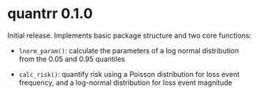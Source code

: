 # quantrr 0.1.0

Initial release. Implements basic package structure and two core functions:

- `lnorm_param()`: calculate the parameters of a log normal distribution from the 0.05 and 0.95 quantiles

- `calc_risk()`: quantify risk using a Poisson distribution for loss event frequency, and a log-normal distribution for loss event magnitude
